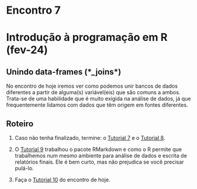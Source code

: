 Encontro 7
================

# Introdução à programação em R (fev-24)

## Unindo data-frames (\*\_joins\*)

No encontro de hoje iremos ver como podemos unir bancos de dados
diferentes a partir de alguma(s) variável(eis) que são comuns a ambos.
Trata-se de uma habilidade que é muito exigida na análise de dados, já
que frequentemente lidamos com dados que têm origem em fontes
diferentes.

## Roteiro

1.  Caso não tenha finalizado, termine: o [Tutorial
    7](../Tutoriais/Tutorial-7.md) e o [Tutorial
    8](../Tutoriais/Tutorial-8.md).

2.  O [Tutorial 9](../Tutoriais/Tutorial-9.md) trabalhou o pacote
    RMarkdown e como o R permite que trabalhemos num mesmo ambiente para
    análise de dados e escrita de relatórios finais. Ele é bem curto,
    mas não prejudica se você precisar pulá-lo.

3.  Faça o [Tutorial 10](../Tutoriais/Tutorial-10.md) do encontro de
    hoje.
